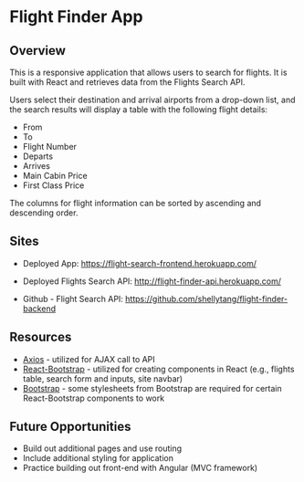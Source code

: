 # Flight Finder App

## Overview
This is a responsive application that allows users to search for flights. It is built with React and retrieves data from the Flights Search API.

Users select their destination and arrival airports from a drop-down list, and the search results will display a table with the following flight details:
  * From
  * To
  * Flight Number
  * Departs
  * Arrives
  * Main Cabin Price
  * First Class Price

The columns for flight information can be sorted by ascending and descending order.

## Sites
* Deployed App: https://flight-search-frontend.herokuapp.com/

* Deployed Flights Search API: http://flight-finder-api.herokuapp.com/
* Github - Flight Search API: https://github.com/shellytang/flight-finder-backend

## Resources
* [Axios](https://www.npmjs.com/package/axios) - utilized for AJAX call to API
* [React-Bootstrap](https://react-bootstrap.github.io/) - utilized for creating components in React (e.g., flights table, search form and inputs, site navbar)
* [Bootstrap](http://getbootstrap.com/) - some stylesheets from Bootstrap are required for certain React-Bootstrap components to work

## Future Opportunities
* Build out additional pages and use routing
* Include additional styling for application
* Practice building out front-end with Angular (MVC framework)
